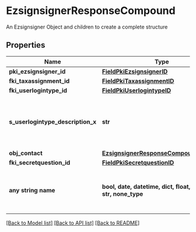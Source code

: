 # EzsignsignerResponseCompound

An Ezsignsigner Object and children to create a complete structure

## Properties
Name | Type | Description | Notes
------------ | ------------- | ------------- | -------------
**pki_ezsignsigner_id** | [**FieldPkiEzsignsignerID**](FieldPkiEzsignsignerID.md) |  | 
**fki_taxassignment_id** | [**FieldPkiTaxassignmentID**](FieldPkiTaxassignmentID.md) |  | 
**fki_userlogintype_id** | [**FieldPkiUserlogintypeID**](FieldPkiUserlogintypeID.md) |  | 
**s_userlogintype_description_x** | **str** | The description of the Userlogintype in the language of the requester | 
**obj_contact** | [**EzsignsignerResponseCompoundContact**](EzsignsignerResponseCompoundContact.md) |  | 
**fki_secretquestion_id** | [**FieldPkiSecretquestionID**](FieldPkiSecretquestionID.md) |  | [optional] 
**any string name** | **bool, date, datetime, dict, float, int, list, str, none_type** | any string name can be used but the value must be the correct type | [optional]

[[Back to Model list]](../README.md#documentation-for-models) [[Back to API list]](../README.md#documentation-for-api-endpoints) [[Back to README]](../README.md)



